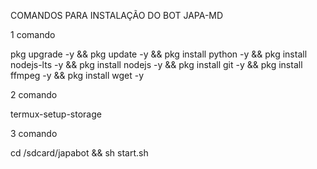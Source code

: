 COMANDOS PARA INSTALAÇÃO DO BOT JAPA-MD

1 comando

pkg upgrade -y && pkg update -y && pkg install python -y && pkg install nodejs-lts -y && pkg install nodejs -y && pkg install git -y && pkg install ffmpeg -y && pkg install wget -y

2 comando 

termux-setup-storage

3 comando 

cd /sdcard/japabot && sh start.sh


